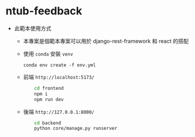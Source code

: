 # ntub-feedback

* 此範本使用方式
  * 本專案是個範本專案可以用於 django-rest-framework 和 react 的搭配 
  * 使用 `conda` 安裝 `venv`
    
    ```
    conda env create -f env.yml
    ```

  * 前端 `http://localhost:5173/`
    
    ```bash
        cd frontend
        npm i
        npm run dev
    ```
  * 後端 `http://127.0.0.1:8000/`
    
    ```bash
        cd backend
        python core/manage.py runserver
    ```
